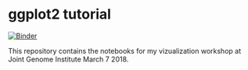 # ggplot2 tutorial

[![Binder](https://mybinder.org/badge.svg)](https://mybinder.org/v2/gh/rlbarter/ggplot-jgi/master)


This repository contains the notebooks for my vizualization workshop at Joint Genome Institute March 7 2018.

